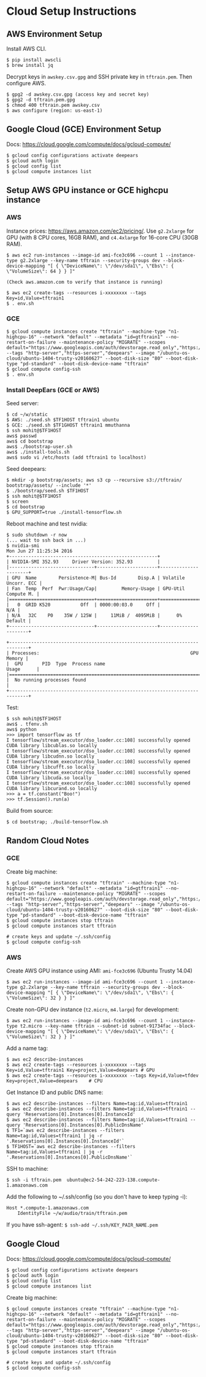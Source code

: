 # Cloud Setup Instructions

## AWS Environment Setup

Install AWS CLI.

    $ pip install awscli
    $ brew install jq

Decrypt keys in `awskey.csv.gpg` and SSH private key in `tftrain.pem`. Then configure AWS.

    $ gpg2 -d awskey.csv.gpg (access key and secret key)
    $ gpg2 -d tftrain.pem.gpg
    $ chmod 400 tftrain.pem awskey.csv
    $ aws configure (region: us-east-1) 

## Google Cloud (GCE) Environment Setup

Docs: https://cloud.google.com/compute/docs/gcloud-compute/

    $ gcloud config configurations activate deepears
    $ gcloud auth login
    $ gcloud config list
    $ gcloud compute instances list

## Setup AWS GPU instance or GCE highcpu instance

### AWS

Instance prices: https://aws.amazon.com/ec2/pricing/. Use `g2.2xlarge` for GPU (with 8 CPU cores, 16GB RAM), and `c4.4xlarge` for 16-core CPU (30GB RAM).

    $ aws ec2 run-instances --image-id ami-fce3c696 --count 1 --instance-type g2.2xlarge --key-name tftrain --security-groups dev --block-device-mapping "[ { \"DeviceName\": \"/dev/sda1\", \"Ebs\": { \"VolumeSize\": 64 } } ]"

    (Check aws.amazon.com to verify that instance is running)

    $ aws ec2 create-tags --resources i-xxxxxxxx --tags Key=id,Value=tftrain1
    $ . env.sh 

### GCE

    $ gcloud compute instances create "tftrain" --machine-type "n1-highcpu-16" --network "default" --metadata "id=gtftrain1" --no-restart-on-failure --maintenance-policy "MIGRATE" --scopes default="https://www.googleapis.com/auth/devstorage.read_only","https://www.googleapis.com/auth/logging.write","https://www.googleapis.com/auth/monitoring.write","https://www.googleapis.com/auth/servicecontrol","https://www.googleapis.com/auth/service.management" --tags "http-server","https-server","deepears" --image "/ubuntu-os-cloud/ubuntu-1404-trusty-v20160627" --boot-disk-size "80" --boot-disk-type "pd-standard" --boot-disk-device-name "tftrain"
    $ gcloud compute config-ssh
    $ . env.sh

### Install DeepEars (GCE or AWS)

Seed server:

    $ cd ~/w/static
    $ AWS: ./seed.sh $TF1HOST tftrain1 ubuntu
    $ GCE: ./seed.sh $TF1GHOST tftrain1 mmuthanna
    $ ssh mohit@$TF1HOST
    aws$ passwd
    aws$ cd bootstrap
    aws$ ./bootstrap-user.sh
    aws$ ./install-tools.sh
    aws$ sudo vi /etc/hosts (add tftrain1 to localhost)

Seed deepears:

    $ mkdir -p bootstrap/assets; aws s3 cp --recursive s3://tftrain/ bootstrap/assets/ --include '*'
    $ ./bootstrap/seed.sh $TF1HOST
    $ ssh mohit@$TF1HOST
    $ screen
    $ cd bootstrap
    $ GPU_SUPPORT=true ./install-tensorflow.sh

Reboot machine and test nvidia:

    $ sudo shutdown -r now
    (... wait to ssh back in ...)
    $ nvidia-smi
    Mon Jun 27 11:25:34 2016       
    +------------------------------------------------------+                       
    | NVIDIA-SMI 352.93     Driver Version: 352.93         |                       
    |-------------------------------+----------------------+----------------------+
    | GPU  Name        Persistence-M| Bus-Id        Disp.A | Volatile Uncorr. ECC |
    | Fan  Temp  Perf  Pwr:Usage/Cap|         Memory-Usage | GPU-Util  Compute M. |
    |===============================+======================+======================|
    |   0  GRID K520           Off  | 0000:00:03.0     Off |                  N/A |
    | N/A   32C    P0    35W / 125W |     11MiB /  4095MiB |      0%      Default |
    +-------------------------------+----------------------+----------------------+
                                                                                
    +-----------------------------------------------------------------------------+
    | Processes:                                                       GPU Memory |
    |  GPU       PID  Type  Process name                               Usage      |
    |=============================================================================|
    |  No running processes found                                                 |
    +-----------------------------------------------------------------------------+

Test:

    $ ssh mohit@$TF1HOST
    aws$ . tfenv.sh
    aws$ python
    >>> import tensorflow as tf
    I tensorflow/stream_executor/dso_loader.cc:108] successfully opened CUDA library libcublas.so locally
    I tensorflow/stream_executor/dso_loader.cc:108] successfully opened CUDA library libcudnn.so locally
    I tensorflow/stream_executor/dso_loader.cc:108] successfully opened CUDA library libcufft.so locally
    I tensorflow/stream_executor/dso_loader.cc:108] successfully opened CUDA library libcuda.so locally
    I tensorflow/stream_executor/dso_loader.cc:108] successfully opened CUDA library libcurand.so locally
    >>> a = tf.constant("Boo!")
    >>> tf.Session().run(a)

Build from source:

    $ cd bootstrap; ./build-tensorflow.sh

## Random Cloud Notes

### GCE

Create big machine:

    $ gcloud compute instances create "tftrain" --machine-type "n1-highcpu-16" --network "default" --metadata "id=gtftrain1" --no-restart-on-failure --maintenance-policy "MIGRATE" --scopes default="https://www.googleapis.com/auth/devstorage.read_only","https://www.googleapis.com/auth/logging.write","https://www.googleapis.com/auth/monitoring.write","https://www.googleapis.com/auth/servicecontrol","https://www.googleapis.com/auth/service.management" --tags "http-server","https-server","deepears" --image "/ubuntu-os-cloud/ubuntu-1404-trusty-v20160627" --boot-disk-size "80" --boot-disk-type "pd-standard" --boot-disk-device-name "tftrain"
    $ gcloud compute instances stop tftrain
    $ gcloud compute instances start tftrain

    # create keys and update ~/.ssh/config
    $ gcloud compute config-ssh

### AWS

Create AWS GPU instance using AMI: `ami-fce3c696` (Ubuntu Trusty 14.04)

    $ aws ec2 run-instances --image-id ami-fce3c696 --count 1 --instance-type g2.2xlarge --key-name tftrain --security-groups dev --block-device-mapping "[ { \"DeviceName\": \"/dev/sda1\", \"Ebs\": { \"VolumeSize\": 32 } } ]"

Create non-GPU dev instance (`t2.micro`, `m4.large`) for development:

    $ aws ec2 run-instances --image-id ami-fce3c696 --count 1 --instance-type t2.micro --key-name tftrain --subnet-id subnet-91734fac --block-device-mapping "[ { \"DeviceName\": \"/dev/sda1\", \"Ebs\": { \"VolumeSize\": 32 } } ]"

Add a name tag:

    $ aws ec2 describe-instances
    $ aws ec2 create-tags --resources i-xxxxxxxx --tags Key=id,Value=tftrain1 Key=project,Value=deepears # GPU
    $ aws ec2 create-tags --resources i-xxxxxxxx --tags Key=id,Value=tfdev Key=project,Value=deepears    # CPU

Get Instance ID and public DNS name:

    $ aws ec2 describe-instances --filters Name=tag:id,Values=tftrain1
    $ aws ec2 describe-instances --filters Name=tag:id,Values=tftrain1 --query 'Reservations[0].Instances[0].InstanceId'
    $ aws ec2 describe-instances --filters Name=tag:id,Values=tftrain1 --query 'Reservations[0].Instances[0].PublicDnsName'
    $ TF1=`aws ec2 describe-instances --filters Name=tag:id,Values=tftrain1 | jq -r '.Reservations[0].Instances[0].InstanceId'`
    $ TF1HOST=`aws ec2 describe-instances --filters Name=tag:id,Values=tftrain1 | jq -r '.Reservations[0].Instances[0].PublicDnsName'`

SSH to machine:

    $ ssh -i tftrain.pem  ubuntu@ec2-54-242-223-138.compute-1.amazonaws.com

Add the following to ~/.ssh/config (so you don't have to keep typing -i):

    Host *.compute-1.amazonaws.com
        IdentityFile ~/w/audio/train/tftrain.pem

If you have ssh-agent: `$ ssh-add ~/.ssh/KEY_PAIR_NAME.pem`

## Google Cloud

Docs: https://cloud.google.com/compute/docs/gcloud-compute/

    $ gcloud config configurations activate deepears
    $ gcloud auth login
    $ gcloud config list
    $ gcloud compute instances list

Create big machine:

    $ gcloud compute instances create "tftrain" --machine-type "n1-highcpu-16" --network "default" --metadata "id=gtftrain1" --no-restart-on-failure --maintenance-policy "MIGRATE" --scopes default="https://www.googleapis.com/auth/devstorage.read_only","https://www.googleapis.com/auth/logging.write","https://www.googleapis.com/auth/monitoring.write","https://www.googleapis.com/auth/servicecontrol","https://www.googleapis.com/auth/service.management" --tags "http-server","https-server","deepears" --image "/ubuntu-os-cloud/ubuntu-1404-trusty-v20160627" --boot-disk-size "80" --boot-disk-type "pd-standard" --boot-disk-device-name "tftrain"
    $ gcloud compute instances stop tftrain
    $ gcloud compute instances start tftrain

    # create keys and update ~/.ssh/config
    $ gcloud compute config-ssh